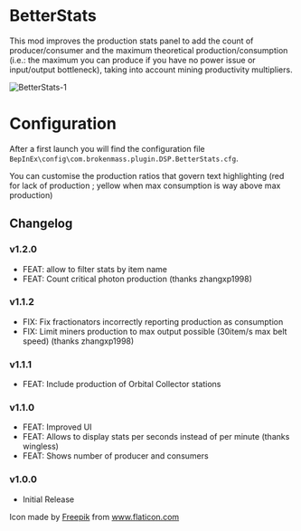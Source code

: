 # BetterStats

This mod improves the production stats panel to add the count of producer/consumer and the maximum theoretical production/consumption (i.e.: the maximum you can produce if you have no power issue or input/output bottleneck), taking into account mining productivity multipliers.

![BetterStats-1](https://github.com/DysonSphereMod/QOL/blob/master/BetterStats/screenshot.jpg?raw=true)

# Configuration

After a first launch you will find the configuration file `BepInEx\config\com.brokenmass.plugin.DSP.BetterStats.cfg`.

You can customise the production ratios that govern text highlighting (red for lack of production ; yellow when max consumption is way above max production)

## Changelog

### v1.2.0

-   FEAT: allow to filter stats by item name
-   FEAT: Count critical photon production (thanks zhangxp1998)

### v1.1.2

-   FIX: Fix fractionators incorrectly reporting production as consumption
-   FIX: Limit miners production to max output possible (30item/s max belt speed) (thanks zhangxp1998)

### v1.1.1

-   FEAT: Include production of Orbital Collector stations

### v1.1.0

-   FEAT: Improved UI
-   FEAT: Allows to display stats per seconds instead of per minute (thanks wingless)
-   FEAT: Shows number of producer and consumers

### v1.0.0

-   Initial Release

<div>Icon made by <a href="https://www.freepik.com" title="Freepik">Freepik</a> from <a href="https://www.flaticon.com/" title="Flaticon">www.flaticon.com</a></div>
